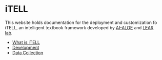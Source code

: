 # iTELL

This website holds documentation for the deployment and customization fo iTELL, an intelligent textbook framework developed by [AI-ALOE](https://aialoe.org/) and [LEAR lab](https://learlab.org/).

- [What is iTELL](./about/about.md)
- [Development](./development/dependency.md)
- [Data Collection](./data/identity.md)

